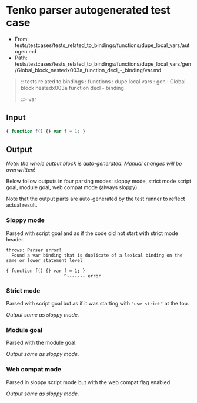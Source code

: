 # Tenko parser autogenerated test case

- From: tests/testcases/tests_related_to_bindings/functions/dupe_local_vars/autogen.md
- Path: tests/testcases/tests_related_to_bindings/functions/dupe_local_vars/gen/Global_block_nestedx003a_function_decl_-_binding/var.md

> :: tests related to bindings : functions : dupe local vars : gen : Global block nestedx003a function decl - binding
>
> ::> var

## Input


`````js
{ function f() {} var f = 1; }
`````

## Output

_Note: the whole output block is auto-generated. Manual changes will be overwritten!_

Below follow outputs in four parsing modes: sloppy mode, strict mode script goal, module goal, web compat mode (always sloppy).

Note that the output parts are auto-generated by the test runner to reflect actual result.

### Sloppy mode

Parsed with script goal and as if the code did not start with strict mode header.

`````
throws: Parser error!
  Found a var binding that is duplicate of a lexical binding on the same or lower statement level

{ function f() {} var f = 1; }
                      ^------- error
`````

### Strict mode

Parsed with script goal but as if it was starting with `"use strict"` at the top.

_Output same as sloppy mode._

### Module goal

Parsed with the module goal.

_Output same as sloppy mode._

### Web compat mode

Parsed in sloppy script mode but with the web compat flag enabled.

_Output same as sloppy mode._
